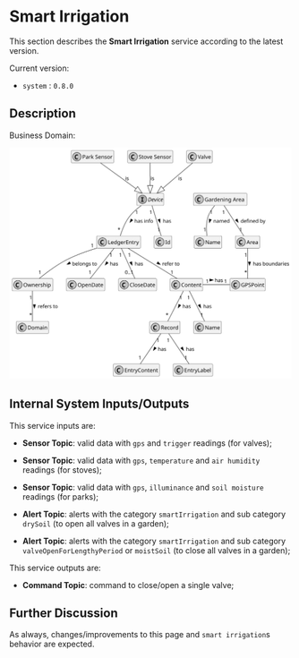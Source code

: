 # Smart Irrigation

This section describes the **Smart Irrigation** service according to the latest version.

Current version:

- `system` : `0.8.0`

## Description

Business Domain:

![model](diagrams/model.svg)

## Internal System Inputs/Outputs

This service inputs are:

- **Sensor Topic**: valid data with `gps` and `trigger` readings (for valves);
- **Sensor Topic**: valid data with `gps`, `temperature` and `air humidity` readings (for stoves);
- **Sensor Topic**: valid data with `gps`, `illuminance` and `soil moisture` readings (for parks);

- **Alert Topic**: alerts with the category `smartIrrigation` and sub category `drySoil` (to open all valves in a garden);
- **Alert Topic**: alerts with the category `smartIrrigation` and sub category `valveOpenForLengthyPeriod` or `moistSoil` (to close all valves in a garden);

This service outputs are:

- **Command Topic**: command to close/open a single valve;

## Further Discussion

As always, changes/improvements to this page and `smart irrigation`s behavior are expected.
